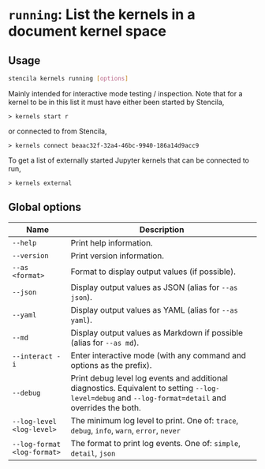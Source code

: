 <!-- Generated from doc comments in Rust. Do not edit. -->

# `running`: List the kernels in a document kernel space

## Usage

```sh
stencila kernels running [options]
```

Mainly intended for interactive mode testing / inspection. Note that
for a kernel to be in this list it must have either been started by Stencila,

```stencila
> kernels start r
```

or connected to from Stencila,
 
```stencila
> kernels connect beaac32f-32a4-46bc-9940-186a14d9acc9
```

To get a list of externally started Jupyter kernels that can be connected to run,

```stencila
> kernels external
```




## Global options

| Name | Description |
| --- | --- |
| `--help` | Print help information. |
| `--version` | Print version information. |
| `--as <format>` | Format to display output values (if possible). |
| `--json` | Display output values as JSON (alias for `--as json`). |
| `--yaml` | Display output values as YAML (alias for `--as yaml`). |
| `--md` | Display output values as Markdown if possible (alias for `--as md`). |
| `--interact -i` | Enter interactive mode (with any command and options as the prefix). |
| `--debug` | Print debug level log events and additional diagnostics. Equivalent to setting `--log-level=debug` and `--log-format=detail` and overrides the both. |
| `--log-level <log-level>` | The minimum log level to print. One of: `trace`, `debug`, `info`, `warn`, `error`, `never` |
| `--log-format <log-format>` | The format to print log events. One of: `simple`, `detail`, `json` |